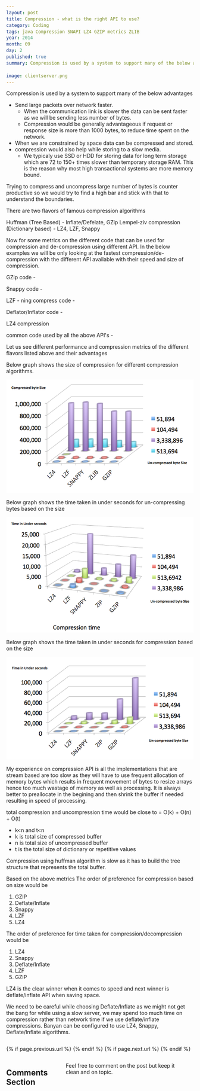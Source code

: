 ```yaml
---
layout: post
title: Compression - what is the right API to use?
category: Coding
tags: java Compression SNAPI LZ4 GZIP metrics ZLIB 
year: 2014
month: 09
day: 2
published: true
summary: Compression is used by a system to support many of the below advantages Send large packets over network faster.When the communication link is slower the data can be sent faster as we will be sending less number of bytes. Compression would be generally advantageous if request or response size is more than 1000 bytes, to reduce time spent on the network. When we are constrained by space data can be compressed and stored. 

image: clientserver.png
---
```


Compression is used by a system to support many of the below advantages

* Send large packets over network faster.
    * When the communication link is slower the data can be sent faster as we will be sending less number of bytes. 
    * Compression would be generally advantageous if request or response size is more than 1000 bytes, to reduce time spent on the network. 
* When we are constrained by space data can be compressed and stored.
* compression would also help while storing to a slow media.
	* We typicaly use SSD or HDD for storing data for long term storage which are 72 to 150+ times slower than temporary storage RAM. This is the reason why most high transactional systems are more memory bound.

Trying to compress and uncompress large number of bytes is counter productive so we would try to find a high bar and stick with that to understand the boundaries.

There are two flavors of famous compression algorithms

Huffman (Tree Based) - Inflate/Defelate, GZip 
Lempel-ziv compression (Dictionary based) - LZ4, LZF, Snappy  

Now for some metrics on the different code that can be used for compression and de-compression using different API. In the below examples we will be only looking at the fastest compression/de-compression with the different API available with their speed and size of compression.

GZip code -
<script src="https://gist.github.com/vallur/dd9c25923548d0c3b4d1.js"></script>

Snappy code -
<script src="https://gist.github.com/vallur/0c0c552fd3e7f650570d.js"></script>

LZF - ning compress code - 
<script src="https://gist.github.com/vallur/b693eb7fa1cb84b71995.js"></script>

Deflator/Inflator code - 
<script src="https://gist.github.com/vallur/fa2b95100a51afa856d1.js"></script>

LZ4 compression
<script src="https://gist.github.com/vallur/a39ff248e98be4c1146c.js"></script>

common code used by all the above API's -
<script src="https://gist.github.com/vallur/6b33e8f2db1bbbf3f26a.js"></script>
  
Let us see different performance and compression metrics of the different flavors listed above and their advantages
 
Below graph shows the size of compression for different compression algorithms. 

 ![compression size](/img/compresssize.png)

Below graph shows the time taken in under seconds for un-compressing bytes based on the size 

 ![un-compression size](/img/compressiontime.png)

Below graph shows the time taken in under seconds for compression based on the size

 ![compression size](/img/uncompresstime.png)
 
My experience on compression API is all the implementations that are stream based are too slow as they will have to use frequent allocation of memory bytes which results in frequent movement of bytes to resize arrays 
hence too much wastage of memory as well as processing. It is always better to preallocate in the begining and then shrink the buffer if needed resulting in speed of processing. 

total compression and uncompression time would be close to =  O(k) + O(n) + O(t)
- k<n and t<n
- k is total size of compressed buffer
- n is total size of uncompressed buffer
- t is the total size of dictionary or repetitive values

Compression using huffman algorithm is slow as it has to build the tree structure that represents the total buffer.

Based on the above metrics 
The order of preference for compression based on size would be 

1. GZIP
2. Deflate/Inflate
3. Snappy
4. LZF
5. LZ4

The order of preference for time taken for compression/decompression would be 

1. LZ4
2. Snappy
3. Deflate/Inflate
4. LZF
5. GZIP

LZ4 is the clear winner when it comes to speed and next winner is deflate/inflate API when saving space.

We need to be careful while choosing Deflate/Inflate as we might not get the bang for while using a slow server, we may spend too much time on compression rather than network time if we use deflate/inflate compressions. Banyan can be configured to use LZ4, Snappy, Deflate/Inflate algorithms.

<div class="row">	
	<div class="span9 column">
			<p class="pull-right">{% if page.previous.url %} <a href="{{page.previous.url}}" title="Previous Post: {{page.previous.title}}"><i class="icon-chevron-left"></i></a> 	{% endif %}   {% if page.next.url %} 	<a href="{{page.next.url}}" title="Next Post: {{page.next.title}}"><i class="icon-chevron-right"></i></a> 	{% endif %} </p>  
	</div>
</div>

<div class="row">	
    <div class="span9 columns">    
		<h2>Comments Section</h2>
	    <p>Feel free to comment on the post but keep it clean and on topic.</p>	
		<div id="fb-root"></div>
<script>(function(d, s, id) {
  var js, fjs = d.getElementsByTagName(s)[0];
  if (d.getElementById(id)) return;
  js = d.createElement(s); js.id = id;
  js.src = "//connect.facebook.net/en_US/sdk.js#xfbml=1&version=v2.0";
  fjs.parentNode.insertBefore(js, fjs);
}(document, 'script', 'facebook-jssdk'));</script>
<div class="fb-comments" data-href="http://vallur.github.io{{ page.url }}" data-numposts="5" data-width="700" data-colorscheme="light"></div>
</div>

<!-- Twitter -->
<script>!function(d,s,id){var js,fjs=d.getElementsByTagName(s)[0];if(!d.getElementById(id)){js=d.createElement(s);js.id=id;js.src="//platform.twitter.com/widgets.js";fjs.parentNode.insertBefore(js,fjs);}}(document,"script","twitter-wjs");</script>

<!-- Google + -->
<script type="text/javascript">
  (function() {
    var po = document.createElement('script'); po.type = 'text/javascript'; po.async = true;
    po.src = 'https://apis.google.com/js/plusone.js';
    var s = document.getElementsByTagName('script')[0]; s.parentNode.insertBefore(po, s);
  })();
</script>
